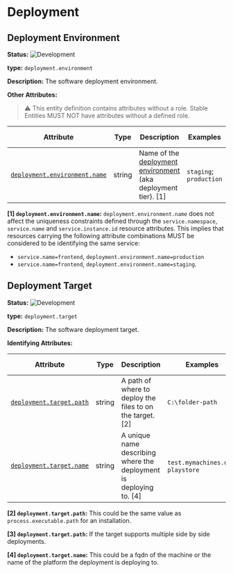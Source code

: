 <!-- NOTE: THIS FILE IS AUTOGENERATED. DO NOT EDIT BY HAND. -->
<!-- see templates/registry/markdown/entity_namespace.md.j2 -->
<!-- markdownlint-capture -->
<!-- markdownlint-disable -->

# Deployment

## Deployment Environment

**Status:** ![Development](https://img.shields.io/badge/-development-blue)

**type:** `deployment.environment`

**Description:** The software deployment environment.

**Other Attributes:**

> :warning: This entity definition contains attributes without a role.
> Stable Entities MUST NOT have attributes without a defined role.

| Attribute  | Type | Description  | Examples  | [Requirement Level](https://opentelemetry.io/docs/specs/semconv/general/attribute-requirement-level/) | Stability |
|---|---|---|---|---|---|
| [`deployment.environment.name`](/docs/registry/attributes/deployment.md) | string | Name of the [deployment environment](https://wikipedia.org/wiki/Deployment_environment) (aka deployment tier). [1] | `staging`; `production` | `Recommended` | ![Development](https://img.shields.io/badge/-development-blue) |

**[1] `deployment.environment.name`:** `deployment.environment.name` does not affect the uniqueness constraints defined through
the `service.namespace`, `service.name` and `service.instance.id` resource attributes.
This implies that resources carrying the following attribute combinations MUST be
considered to be identifying the same service:

- `service.name=frontend`, `deployment.environment.name=production`
- `service.name=frontend`, `deployment.environment.name=staging`.

## Deployment Target

**Status:** ![Development](https://img.shields.io/badge/-development-blue)

**type:** `deployment.target`

**Description:** The software deployment target.

**Identifying Attributes:**

| Attribute  | Type | Description  | Examples  | [Requirement Level](https://opentelemetry.io/docs/specs/semconv/general/attribute-requirement-level/) | Stability |
|---|---|---|---|---|---|
| [`deployment.target.path`](/docs/registry/attributes/deployment.md) | string | A path of where to deploy the files to on the target. [2] | `C:\folder-path` | `Conditionally Required` [3] | ![Development](https://img.shields.io/badge/-development-blue) |
| [`deployment.target.name`](/docs/registry/attributes/deployment.md) | string | A unique name describing where the deployment is deploying to. [4] | `test.mymachines.org`; `playstore` | `Recommended` | ![Development](https://img.shields.io/badge/-development-blue) |

**[2] `deployment.target.path`:** This could be the same value as `process.executable.path` for an installation.

**[3] `deployment.target.path`:** If the target supports multiple side by side deployments.

**[4] `deployment.target.name`:** This could be a fqdn of the machine or the name of the platform the deployment is deploying to.


<!-- markdownlint-restore -->
